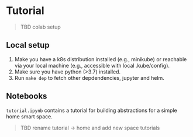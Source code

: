 # Tutorial

> TBD colab setup

## Local setup

1. Make you have a k8s distribution installed (e.g., minikube) or reachable via your local machine (e.g., accessible with local .kube/config). 
2. Make sure you have python (>3.7) installed.
3. Run `make dep` to fetch other depdendencies, jupyter and helm.

## Notebooks

`tutorial.ipynb` contains a tutorial for building abstractions for a simple home smart space. 
> TBD rename tutorial -> home and add new space tutorials
